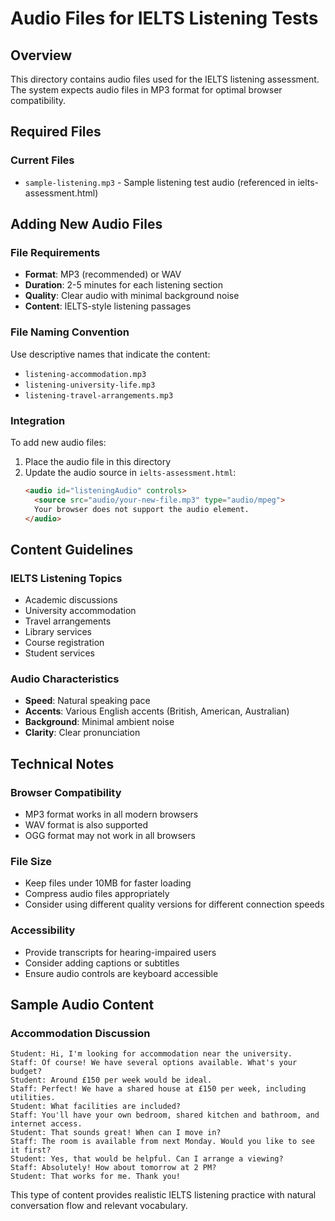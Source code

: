 # Audio Files for IELTS Listening Tests

## Overview
This directory contains audio files used for the IELTS listening assessment. The system expects audio files in MP3 format for optimal browser compatibility.

## Required Files

### Current Files
- `sample-listening.mp3` - Sample listening test audio (referenced in ielts-assessment.html)

## Adding New Audio Files

### File Requirements
- **Format**: MP3 (recommended) or WAV
- **Duration**: 2-5 minutes for each listening section
- **Quality**: Clear audio with minimal background noise
- **Content**: IELTS-style listening passages

### File Naming Convention
Use descriptive names that indicate the content:
- `listening-accommodation.mp3`
- `listening-university-life.mp3`
- `listening-travel-arrangements.mp3`

### Integration
To add new audio files:

1. Place the audio file in this directory
2. Update the audio source in `ielts-assessment.html`:
   ```html
   <audio id="listeningAudio" controls>
     <source src="audio/your-new-file.mp3" type="audio/mpeg">
     Your browser does not support the audio element.
   </audio>
   ```

## Content Guidelines

### IELTS Listening Topics
- Academic discussions
- University accommodation
- Travel arrangements
- Library services
- Course registration
- Student services

### Audio Characteristics
- **Speed**: Natural speaking pace
- **Accents**: Various English accents (British, American, Australian)
- **Background**: Minimal ambient noise
- **Clarity**: Clear pronunciation

## Technical Notes

### Browser Compatibility
- MP3 format works in all modern browsers
- WAV format is also supported
- OGG format may not work in all browsers

### File Size
- Keep files under 10MB for faster loading
- Compress audio files appropriately
- Consider using different quality versions for different connection speeds

### Accessibility
- Provide transcripts for hearing-impaired users
- Consider adding captions or subtitles
- Ensure audio controls are keyboard accessible

## Sample Audio Content

### Accommodation Discussion
```
Student: Hi, I'm looking for accommodation near the university.
Staff: Of course! We have several options available. What's your budget?
Student: Around £150 per week would be ideal.
Staff: Perfect! We have a shared house at £150 per week, including utilities.
Student: What facilities are included?
Staff: You'll have your own bedroom, shared kitchen and bathroom, and internet access.
Student: That sounds great! When can I move in?
Staff: The room is available from next Monday. Would you like to see it first?
Student: Yes, that would be helpful. Can I arrange a viewing?
Staff: Absolutely! How about tomorrow at 2 PM?
Student: That works for me. Thank you!
```

This type of content provides realistic IELTS listening practice with natural conversation flow and relevant vocabulary.